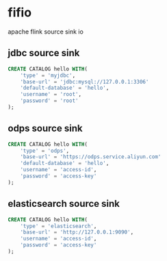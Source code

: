 # fifio
apache flink source sink io

## jdbc source sink 
```sql
CREATE CATALOG hello WITH(
    'type' = 'myjdbc',
    'base-url' = 'jdbc:mysql://127.0.0.1:3306'
    'default-database' = 'hello',
    'username' = 'root', 
    'password' = 'root'
);
```

## odps source sink
```sql
CREATE CATALOG hello WITH(
    'type' = 'odps',
    'base-url' = 'https://odps.service.aliyun.com'
    'default-database' = 'hello',
    'username' = 'access-id', 
    'password' = 'access-key'
);
```

## elasticsearch source sink
```sql
CREATE CATALOG hello WITH(
    'type' = 'elasticsearch',
    'base-url' = 'http://127.0.0.1:9090',
    'username' = 'access-id', 
    'password' = 'access-key'
);
```

